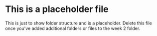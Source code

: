 # This is a placeholder file
This is just to show folder structure and is a placeholder. Delete this file once you've added additional folders or files to the week 2 folder.
